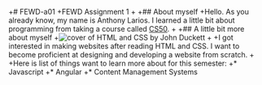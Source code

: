 +# FEWD-a01
+FEWD Assignment 1
+
+## About myself
+Hello. As you already know, my name is Anthony Larios. I learned a little bit about programming from taking a course called [CS50](https://www.youtube.com/watch?v=o4SGkB_8fFs&list=PLhQjrBD2T382VRUw5ZpSxQSFrxMOdFObl).
+
+## A little bit more about myself
+![cover of HTML and CSS by John Duckett](https://images-na.ssl-images-amazon.com/images/I/41R9Qctt%2BbL._SX396_BO1,204,203,200_.jpg)
+
+I got interested in making websites after reading HTML and CSS. I want to become proficient at designing and developing a website from scratch.
+
+Here is list of things want to learn more about for this semester:
+* Javascript
+* Angular
+* Content Management Systems